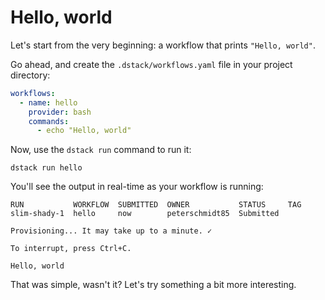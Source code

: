 # Hello, world

Let's start from the very beginning: a workflow that prints `"Hello, world"`.  

Go ahead, and create the `.dstack/workflows.yaml` file in your project directory:

```yaml
workflows:
  - name: hello
    provider: bash
    commands:
      - echo "Hello, world"
```

Now, use the `dstack run` command to run it:

```shell
dstack run hello
```

You'll see the output in real-time as your workflow is running:

```shell
RUN           WORKFLOW  SUBMITTED  OWNER           STATUS     TAG 
slim-shady-1  hello     now        peterschmidt85  Submitted  
 
Provisioning... It may take up to a minute. ✓

To interrupt, press Ctrl+C.

Hello, world
```

That was simple, wasn't it? Let's try something a bit more interesting.